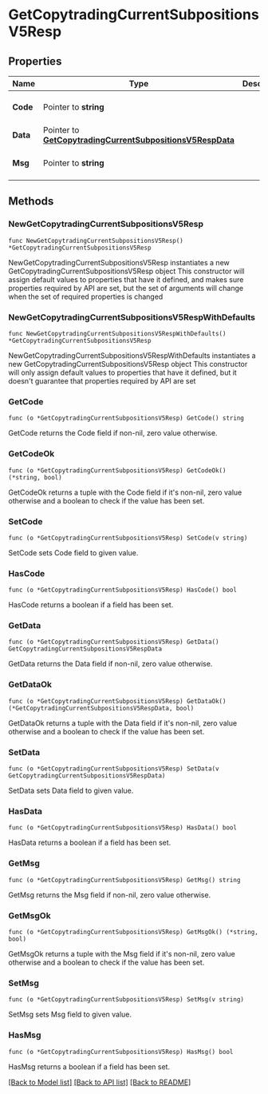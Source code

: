 # GetCopytradingCurrentSubpositionsV5Resp

## Properties

Name | Type | Description | Notes
------------ | ------------- | ------------- | -------------
**Code** | Pointer to **string** |  | [optional] [default to ""]
**Data** | Pointer to [**GetCopytradingCurrentSubpositionsV5RespData**](GetCopytradingCurrentSubpositionsV5RespData.md) |  | [optional] 
**Msg** | Pointer to **string** |  | [optional] [default to ""]

## Methods

### NewGetCopytradingCurrentSubpositionsV5Resp

`func NewGetCopytradingCurrentSubpositionsV5Resp() *GetCopytradingCurrentSubpositionsV5Resp`

NewGetCopytradingCurrentSubpositionsV5Resp instantiates a new GetCopytradingCurrentSubpositionsV5Resp object
This constructor will assign default values to properties that have it defined,
and makes sure properties required by API are set, but the set of arguments
will change when the set of required properties is changed

### NewGetCopytradingCurrentSubpositionsV5RespWithDefaults

`func NewGetCopytradingCurrentSubpositionsV5RespWithDefaults() *GetCopytradingCurrentSubpositionsV5Resp`

NewGetCopytradingCurrentSubpositionsV5RespWithDefaults instantiates a new GetCopytradingCurrentSubpositionsV5Resp object
This constructor will only assign default values to properties that have it defined,
but it doesn't guarantee that properties required by API are set

### GetCode

`func (o *GetCopytradingCurrentSubpositionsV5Resp) GetCode() string`

GetCode returns the Code field if non-nil, zero value otherwise.

### GetCodeOk

`func (o *GetCopytradingCurrentSubpositionsV5Resp) GetCodeOk() (*string, bool)`

GetCodeOk returns a tuple with the Code field if it's non-nil, zero value otherwise
and a boolean to check if the value has been set.

### SetCode

`func (o *GetCopytradingCurrentSubpositionsV5Resp) SetCode(v string)`

SetCode sets Code field to given value.

### HasCode

`func (o *GetCopytradingCurrentSubpositionsV5Resp) HasCode() bool`

HasCode returns a boolean if a field has been set.

### GetData

`func (o *GetCopytradingCurrentSubpositionsV5Resp) GetData() GetCopytradingCurrentSubpositionsV5RespData`

GetData returns the Data field if non-nil, zero value otherwise.

### GetDataOk

`func (o *GetCopytradingCurrentSubpositionsV5Resp) GetDataOk() (*GetCopytradingCurrentSubpositionsV5RespData, bool)`

GetDataOk returns a tuple with the Data field if it's non-nil, zero value otherwise
and a boolean to check if the value has been set.

### SetData

`func (o *GetCopytradingCurrentSubpositionsV5Resp) SetData(v GetCopytradingCurrentSubpositionsV5RespData)`

SetData sets Data field to given value.

### HasData

`func (o *GetCopytradingCurrentSubpositionsV5Resp) HasData() bool`

HasData returns a boolean if a field has been set.

### GetMsg

`func (o *GetCopytradingCurrentSubpositionsV5Resp) GetMsg() string`

GetMsg returns the Msg field if non-nil, zero value otherwise.

### GetMsgOk

`func (o *GetCopytradingCurrentSubpositionsV5Resp) GetMsgOk() (*string, bool)`

GetMsgOk returns a tuple with the Msg field if it's non-nil, zero value otherwise
and a boolean to check if the value has been set.

### SetMsg

`func (o *GetCopytradingCurrentSubpositionsV5Resp) SetMsg(v string)`

SetMsg sets Msg field to given value.

### HasMsg

`func (o *GetCopytradingCurrentSubpositionsV5Resp) HasMsg() bool`

HasMsg returns a boolean if a field has been set.


[[Back to Model list]](../README.md#documentation-for-models) [[Back to API list]](../README.md#documentation-for-api-endpoints) [[Back to README]](../README.md)



